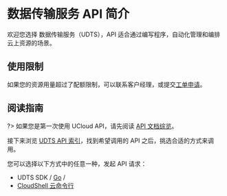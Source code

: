 



# 数据传输服务 API 简介

欢迎您选择 数据传输服务（UDTS），API 适合通过编写程序，自动化管理和编排云上资源的场景。

## 使用限制

如果您的资源用量超过了配额限制，可以联系客户经理，或提交[工单申请](https://accountv2.ucloud.cn/work_ticket)。

## 阅读指南

?> 如果您是第一次使用 UCloud API，请先阅读 [API 文档综览](/api/summary/)。

接下来浏览 [UDTS API 索引](api/udts-api/index.md)，找到希望调用的 API 之后，挑选合适的方式来调用。


您可以选择以下方式中的任意一种，发起 API 请求：
- UDTS SDK / [Go](https://github.com/ucloud/ucloud-sdk-go) /
- [CloudShell 云命令行](https://shell.ucloud.cn/)


